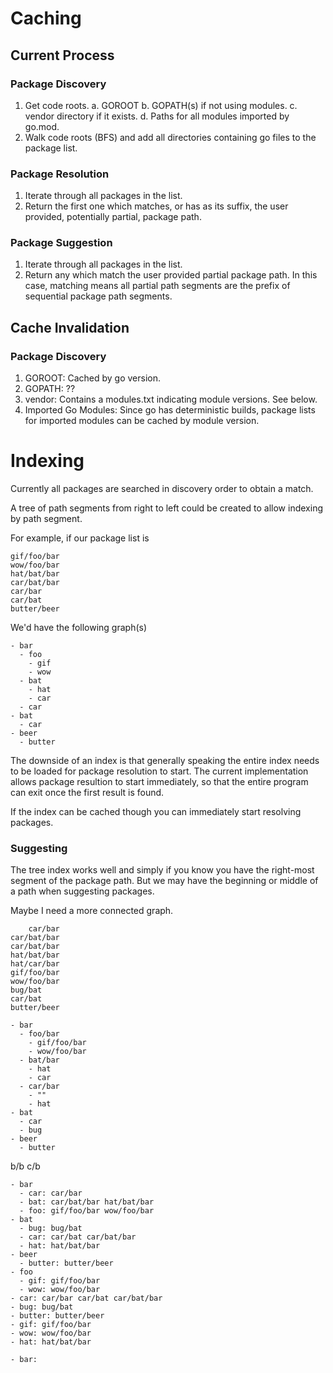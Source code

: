 # Caching

## Current Process

### Package Discovery
1. Get code roots. 
  a. GOROOT
  b. GOPATH(s) if not using modules.
  c. vendor directory if it exists.
  d. Paths for all modules imported by go.mod.
2. Walk code roots (BFS) and add all directories containing go files to the
   package list.

### Package Resolution
1. Iterate through all packages in the list.
2. Return the first one which matches, or has as its suffix, the user provided,
   potentially partial, package path.

### Package Suggestion
1. Iterate through all packages in the list.
2. Return any which match the user provided partial package path. In this case,
   matching means all partial path segments are the prefix of sequential
   package path segments.


## Cache Invalidation

### Package Discovery
1. GOROOT: Cached by go version.
2. GOPATH: ??
3. vendor: Contains a modules.txt indicating module versions. See below.
4. Imported Go Modules: Since go has deterministic builds, package lists for
   imported modules can be cached by module version.

# Indexing

Currently all packages are searched in discovery order to obtain a match.

A tree of path segments from right to left could be created to allow indexing
by path segment.

For example, if our package list is
```
gif/foo/bar
wow/foo/bar
hat/bat/bar
car/bat/bar
car/bar
car/bat
butter/beer
```

We'd have the following graph(s)
```
- bar
  - foo
    - gif
    - wow
  - bat
    - hat
    - car
  - car
- bat
  - car
- beer
  - butter
```

The downside of an index is that generally speaking the entire index needs to
be loaded for package resolution to start. The current implementation allows
package resultion to start immediately, so that the entire program can exit
once the first result is found.

If the index can be cached though you can immediately start resolving packages.

### Suggesting 

The tree index works well and simply if you know you have the right-most
segment of the package path. But we may have the beginning or middle of a path
when suggesting packages.

Maybe I need a more connected graph.


```
    car/bar
car/bat/bar
car/bat/bar
hat/bat/bar
hat/car/bar
gif/foo/bar
wow/foo/bar
bug/bat
car/bat
butter/beer
```

```
- bar
  - foo/bar
    - gif/foo/bar
    - wow/foo/bar
  - bat/bar
    - hat
    - car
  - car/bar
    - ""
    - hat
- bat
  - car
  - bug
- beer
  - butter
```

b/b
c/b
```
- bar
  - car: car/bar
  - bat: car/bat/bar hat/bat/bar 
  - foo: gif/foo/bar wow/foo/bar 
- bat
  - bug: bug/bat
  - car: car/bat car/bat/bar
  - hat: hat/bat/bar
- beer
  - butter: butter/beer
- foo
  - gif: gif/foo/bar
  - wow: wow/foo/bar
- car: car/bar car/bat car/bat/bar
- bug: bug/bat
- butter: butter/beer
- gif: gif/foo/bar
- wow: wow/foo/bar
- hat: hat/bat/bar
```

```
- bar:
